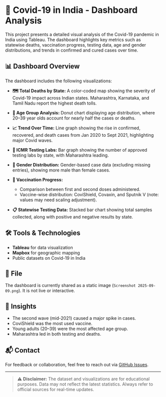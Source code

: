 # 🦠 Covid-19 in India - Dashboard Analysis

This project presents a detailed visual analysis of the Covid-19 pandemic in India using Tableau. The dashboard highlights key metrics such as statewise deaths, vaccination progress, testing data, age and gender distributions, and trends in confirmed and cured cases over time.

## 📊 Dashboard Overview

The dashboard includes the following visualizations:

- **🗺️ Total Deaths by State:** A color-coded map showing the severity of Covid-19 impact across Indian states. Maharashtra, Karnataka, and Tamil Nadu report the highest death tolls.

- **🎂 Age Group Analysis:** Donut chart displaying age distribution, where 20–39 year olds account for nearly half the cases or deaths.

- **📈 Trend Over Time:** Line graph showing the rise in confirmed, recovered, and death cases from Jan 2020 to Sept 2021, highlighting major Covid waves.

- **🧪 ICMR Testing Labs:** Bar graph showing the number of approved testing labs by state, with Maharashtra leading.

- **🚻 Gender Distribution:** Gender-based case data (excluding missing entries), showing more male than female cases.

- **💉 Vaccination Progress:** 
  - Comparison between first and second doses administered.
  - Vaccine-wise distribution: CoviShield, Covaxin, and Sputnik V (note: values may need scaling adjustment).

- **📋 Statewise Testing Data:** Stacked bar chart showing total samples collected, along with positive and negative results by state.

## 🛠 Tools & Technologies
- **Tableau** for data visualization
- **Mapbox** for geographic mapping
- Public datasets on Covid-19 in India

## 📁 File
The dashboard is currently shared as a static image (`Screenshot 2025-09-09.png`). It is not live or interactive.

## 📌 Insights
- The second wave (mid-2021) caused a major spike in cases.
- CoviShield was the most used vaccine.
- Young adults (20–39) were the most affected age group.
- Maharashtra led in both testing and deaths.

## 📬 Contact
For feedback or collaboration, feel free to reach out via [GitHub Issues](https://github.com/keshavthakur-1312).

---

> ⚠️ **Disclaimer:** The dataset and visualizations are for educational purposes. Data may not reflect the latest statistics. Always refer to official sources for real-time updates.
